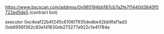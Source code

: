https://www.bscscan.com/address/0x985194bb187cb7a2fe7f1440d3640f0722ed5de5 (contract bot)

executor
0xc4eaf22b4f245c6106f7935dedbe42bb9faf1ad3
0xb6956f362c83e141830eb273277a922c1e41784a

